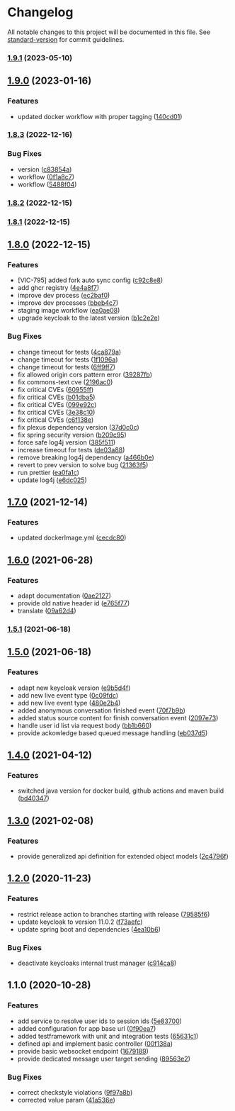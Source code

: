 # Changelog

All notable changes to this project will be documented in this file. See [standard-version](https://github.com/conventional-changelog/standard-version) for commit guidelines.

### [1.9.1](https://github.com/CaritasDeutschland/caritas-onlineBeratung-liveService/compare/v1.9.0...v1.9.1) (2023-05-10)

## [1.9.0](https://github.com/CaritasDeutschland/caritas-onlineBeratung-liveService/compare/v1.8.3...v1.9.0) (2023-01-16)


### Features

* updated docker workflow with proper tagging ([140cd01](https://github.com/CaritasDeutschland/caritas-onlineBeratung-liveService/commit/140cd0131496edb5ae2862f5de922d66e7db7bc2))

### [1.8.3](https://github.com/CaritasDeutschland/caritas-onlineBeratung-liveService/compare/v1.8.2...v1.8.3) (2022-12-16)


### Bug Fixes

* version ([c83854a](https://github.com/CaritasDeutschland/caritas-onlineBeratung-liveService/commit/c83854aa0d8cafb8afcfb750c52fb6dbf737bf95))
* workflow ([0f1a8c7](https://github.com/CaritasDeutschland/caritas-onlineBeratung-liveService/commit/0f1a8c7d28000dea7efaaf428d4f08d1c4fbd599))
* workflow ([5488f04](https://github.com/CaritasDeutschland/caritas-onlineBeratung-liveService/commit/5488f048b5151bf8dde6404bbb7b3b010de5261e))

### [1.8.2](https://github.com/CaritasDeutschland/caritas-onlineBeratung-liveService/compare/v1.8.1...v1.8.2) (2022-12-15)

### [1.8.1](https://github.com/CaritasDeutschland/caritas-onlineBeratung-liveService/compare/v1.8.0...v1.8.1) (2022-12-15)

## [1.8.0](https://github.com/CaritasDeutschland/caritas-onlineBeratung-liveService/compare/v1.7.0...v1.8.0) (2022-12-15)


### Features

* [VIC-795] added fork auto sync config ([c92c8e8](https://github.com/CaritasDeutschland/caritas-onlineBeratung-liveService/commit/c92c8e850ddbc43c96437242ac94f24a6ec76c20))
* add ghcr registry ([4e4a8f7](https://github.com/CaritasDeutschland/caritas-onlineBeratung-liveService/commit/4e4a8f78ad48ec67bee16b373c283a456800227c))
* improve dev process ([ec2baf0](https://github.com/CaritasDeutschland/caritas-onlineBeratung-liveService/commit/ec2baf0c5ceae63f63583d1ddd8755f3d1e7c0e7))
* improve dev processes ([bbeb4c7](https://github.com/CaritasDeutschland/caritas-onlineBeratung-liveService/commit/bbeb4c7dfec0c3c660182765b0da5da9c6d66c6f))
* staging image workflow ([ea0ae08](https://github.com/CaritasDeutschland/caritas-onlineBeratung-liveService/commit/ea0ae0832ec308c3471cbae5742fc14d0b581164))
* upgrade keycloak to the latest version ([b1c2e2e](https://github.com/CaritasDeutschland/caritas-onlineBeratung-liveService/commit/b1c2e2ea927f961f870064449006743c64ce2b2e))


### Bug Fixes

* change timeout for tests ([4ca879a](https://github.com/CaritasDeutschland/caritas-onlineBeratung-liveService/commit/4ca879af5668122675013599bde9142bd55f5676))
* change timeout for tests ([1f1096a](https://github.com/CaritasDeutschland/caritas-onlineBeratung-liveService/commit/1f1096ae297f057729b482adbea0a3ad2725fb40))
* change timeout for tests ([6ff9ff7](https://github.com/CaritasDeutschland/caritas-onlineBeratung-liveService/commit/6ff9ff73c9ba303feb953e82d1b4a288266da748))
* fix allowed origin cors pattern error ([39287fb](https://github.com/CaritasDeutschland/caritas-onlineBeratung-liveService/commit/39287fb6bef580a4a2c0617b231c8a41c6db2d95))
* fix commons-text cve ([2196ac0](https://github.com/CaritasDeutschland/caritas-onlineBeratung-liveService/commit/2196ac03b167164abc6c7785332d67987bb35047))
* fix critical CVEs ([60955ff](https://github.com/CaritasDeutschland/caritas-onlineBeratung-liveService/commit/60955ffc83f366a3ed646199247c275e950a1859))
* fix critical CVEs ([b01dba5](https://github.com/CaritasDeutschland/caritas-onlineBeratung-liveService/commit/b01dba5408dd0f88b8edd7ce5c934051b26b86cb))
* fix critical CVEs ([099e92c](https://github.com/CaritasDeutschland/caritas-onlineBeratung-liveService/commit/099e92c6e4e6768d9491c6a42329c6b7117de1df))
* fix critical CVEs ([3e38c10](https://github.com/CaritasDeutschland/caritas-onlineBeratung-liveService/commit/3e38c101898af3bbc4da14fc036cab6d37fe4b57))
* fix critical CVEs ([c6f138e](https://github.com/CaritasDeutschland/caritas-onlineBeratung-liveService/commit/c6f138e221101f7ccf7ccaa34b9a00089e9f5516))
* fix plexus dependency version ([37d0c0c](https://github.com/CaritasDeutschland/caritas-onlineBeratung-liveService/commit/37d0c0c97ed16679760dd87482dbfe35058bb20a))
* fix spring security version ([b209c95](https://github.com/CaritasDeutschland/caritas-onlineBeratung-liveService/commit/b209c95bfd8a7d9999d301a1955b57325b69ffd9))
* force safe log4j version ([385f511](https://github.com/CaritasDeutschland/caritas-onlineBeratung-liveService/commit/385f51164c5d1db37a44a967e908a7d487726cfa))
* increase timeout for tests ([de03a88](https://github.com/CaritasDeutschland/caritas-onlineBeratung-liveService/commit/de03a882d924d5cf178b3f3a569a0a2b64379139))
* remove breaking log4j dependency ([a466b0e](https://github.com/CaritasDeutschland/caritas-onlineBeratung-liveService/commit/a466b0eac346c5471e3ca2c15cb0b454064e0e6d))
* revert to prev version to solve bug ([21363f5](https://github.com/CaritasDeutschland/caritas-onlineBeratung-liveService/commit/21363f5520c9a75528f0e18b24ea42e5fd30f026))
* run prettier ([ea0fa1c](https://github.com/CaritasDeutschland/caritas-onlineBeratung-liveService/commit/ea0fa1c6759afbac891ac379172614f16027f573))
* update log4j ([e6dc025](https://github.com/CaritasDeutschland/caritas-onlineBeratung-liveService/commit/e6dc02508bb2227a9a5baa7e45c13e6a1832f8ad))

## [1.7.0](https://github.com/CaritasDeutschland/caritas-onlineBeratung-liveService/compare/v1.6.0...v1.7.0) (2021-12-14)


### Features

* updated dockerImage.yml ([cecdc80](https://github.com/CaritasDeutschland/caritas-onlineBeratung-liveService/commit/cecdc80f0b948ecaf4777705ccd949ac761fee66))

## [1.6.0](https://github.com/CaritasDeutschland/caritas-onlineBeratung-liveService/compare/v1.5.1...v1.6.0) (2021-06-28)


### Features

* adapt documentation ([0ae2127](https://github.com/CaritasDeutschland/caritas-onlineBeratung-liveService/commit/0ae2127049bb479afeb94aa8d3a2f9432f6864ec))
* provide old native header id ([e765f77](https://github.com/CaritasDeutschland/caritas-onlineBeratung-liveService/commit/e765f77cedc9fe375c5cb6a8f10894dd5f93048b))
* translate ([09a62d4](https://github.com/CaritasDeutschland/caritas-onlineBeratung-liveService/commit/09a62d4b6e3f44b956c900720628b8ee381b4a31))

### [1.5.1](https://github.com/CaritasDeutschland/caritas-onlineBeratung-liveService/compare/v1.5.0...v1.5.1) (2021-06-18)

## [1.5.0](https://github.com/CaritasDeutschland/caritas-onlineBeratung-liveService/compare/v1.4.0...v1.5.0) (2021-06-18)


### Features

* adapt new keycloak version ([e9b5d4f](https://github.com/CaritasDeutschland/caritas-onlineBeratung-liveService/commit/e9b5d4fb9186fc17f42e536879ab9f39c1ddc59e))
* add new live event type ([0c09fdc](https://github.com/CaritasDeutschland/caritas-onlineBeratung-liveService/commit/0c09fdc906870f402ca5e0b23e4f7cec06bd0e25))
* add new live event type ([480e2b4](https://github.com/CaritasDeutschland/caritas-onlineBeratung-liveService/commit/480e2b4a1f5d7470d135a2093ddfdf0208c716e3))
* added anonymous conversation finished event ([70f7b9b](https://github.com/CaritasDeutschland/caritas-onlineBeratung-liveService/commit/70f7b9b98145c5af13258621d2fa3b2a595b4089))
* added status source content for finish conversation event ([2097e73](https://github.com/CaritasDeutschland/caritas-onlineBeratung-liveService/commit/2097e73b13b26ae8ba033ca481bff9e5868dc47f))
* handle user id list via request body ([bb1b660](https://github.com/CaritasDeutschland/caritas-onlineBeratung-liveService/commit/bb1b6607d1905b396940e2f7dd3b6d52f108123a))
* provide ackowledge based queued message handling ([eb037d5](https://github.com/CaritasDeutschland/caritas-onlineBeratung-liveService/commit/eb037d57de141b37fd878520a556fa28ba4edd49))

## [1.4.0](https://github.com/CaritasDeutschland/caritas-onlineBeratung-liveService/compare/v1.3.0...v1.4.0) (2021-04-12)


### Features

* switched java version for docker build, github actions and maven build ([bd40347](https://github.com/CaritasDeutschland/caritas-onlineBeratung-liveService/commit/bd40347d0591fedbdf2b43e3b4e4b354871407a4))

## [1.3.0](https://github.com/CaritasDeutschland/caritas-onlineBeratung-liveService/compare/v1.2.0...v1.3.0) (2021-02-08)


### Features

* provide generalized api definition for extended object models ([2c4796f](https://github.com/CaritasDeutschland/caritas-onlineBeratung-liveService/commit/2c4796f78b0183a2a9f6e1d7ab5e6c6397667980))

## [1.2.0](https://github.com/CaritasDeutschland/caritas-onlineBeratung-liveService/compare/v1.1.0...v1.2.0) (2020-11-23)


### Features

* restrict release action to branches starting with release ([79585f6](https://github.com/CaritasDeutschland/caritas-onlineBeratung-liveService/commit/79585f69241d1c28991d71847293deba6995e84c))
* update keycloak to version 11.0.2 ([f73aefc](https://github.com/CaritasDeutschland/caritas-onlineBeratung-liveService/commit/f73aefcd78a10ee76954b613165ba17e7a83a967))
* update spring boot and dependencies ([4ea10b6](https://github.com/CaritasDeutschland/caritas-onlineBeratung-liveService/commit/4ea10b6f2a0859b5a8e61d9fc4c83bba93e0a180))


### Bug Fixes

* deactivate keycloaks internal trust manager ([c914ca8](https://github.com/CaritasDeutschland/caritas-onlineBeratung-liveService/commit/c914ca8e36350aadb79c3d483a446067941777f6))

## 1.1.0 (2020-10-28)


### Features

* add service to resolve user ids to session ids ([5e83700](https://github.com/CaritasDeutschland/caritas-onlineBeratung-liveService/commit/5e83700bf8e75371e78a21799f77e581988dec3d))
* added configuration for app base url ([0f90ea7](https://github.com/CaritasDeutschland/caritas-onlineBeratung-liveService/commit/0f90ea7dfe1b7c295087575b44b92074207106d1))
* added testframework with unit and integration tests ([65631c1](https://github.com/CaritasDeutschland/caritas-onlineBeratung-liveService/commit/65631c1477a39056fcbce617ad9bd77a198c5b03))
* defined api and implement basic controller ([00f138a](https://github.com/CaritasDeutschland/caritas-onlineBeratung-liveService/commit/00f138adc62ebc307e91d17ce60c842e6830051a))
* provide basic websocket endpoint ([1679189](https://github.com/CaritasDeutschland/caritas-onlineBeratung-liveService/commit/1679189a7d1aa9c31c069cd1c81aee3f773a54ba))
* provide dedicated message user target sending ([89563e2](https://github.com/CaritasDeutschland/caritas-onlineBeratung-liveService/commit/89563e27db2f01f36302fff4f78d9e4c8fa92348))


### Bug Fixes

* correct checkstyle violations ([9f97a8b](https://github.com/CaritasDeutschland/caritas-onlineBeratung-liveService/commit/9f97a8b4bd90a223d12e85fa06abb620b7d40e36))
* corrected value param ([41a536e](https://github.com/CaritasDeutschland/caritas-onlineBeratung-liveService/commit/41a536ee56b3db5a02cf04365dcf64945285452b))
